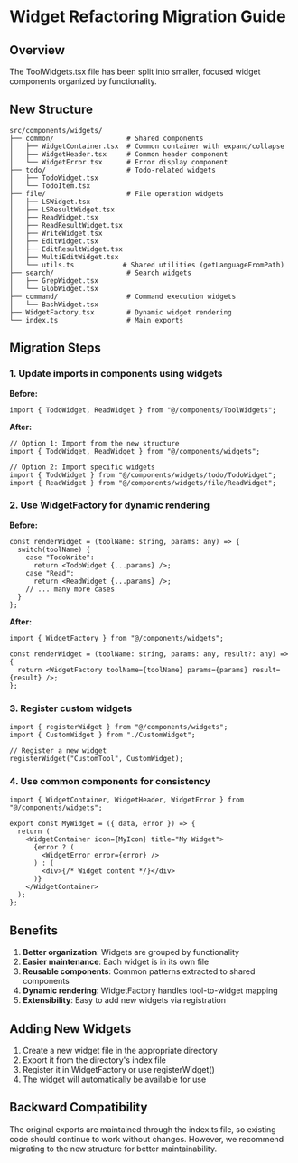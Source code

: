 # Widget Refactoring Migration Guide

## Overview

The ToolWidgets.tsx file has been split into smaller, focused widget components organized by functionality.

## New Structure

```
src/components/widgets/
├── common/                  # Shared components
│   ├── WidgetContainer.tsx  # Common container with expand/collapse
│   ├── WidgetHeader.tsx     # Common header component
│   └── WidgetError.tsx      # Error display component
├── todo/                    # Todo-related widgets
│   ├── TodoWidget.tsx
│   └── TodoItem.tsx
├── file/                    # File operation widgets
│   ├── LSWidget.tsx
│   ├── LSResultWidget.tsx
│   ├── ReadWidget.tsx
│   ├── ReadResultWidget.tsx
│   ├── WriteWidget.tsx
│   ├── EditWidget.tsx
│   ├── EditResultWidget.tsx
│   ├── MultiEditWidget.tsx
│   └── utils.ts            # Shared utilities (getLanguageFromPath)
├── search/                  # Search widgets
│   ├── GrepWidget.tsx
│   └── GlobWidget.tsx
├── command/                 # Command execution widgets
│   └── BashWidget.tsx
├── WidgetFactory.tsx        # Dynamic widget rendering
└── index.ts                 # Main exports
```

## Migration Steps

### 1. Update imports in components using widgets

**Before:**
```tsx
import { TodoWidget, ReadWidget } from "@/components/ToolWidgets";
```

**After:**
```tsx
// Option 1: Import from the new structure
import { TodoWidget, ReadWidget } from "@/components/widgets";

// Option 2: Import specific widgets
import { TodoWidget } from "@/components/widgets/todo/TodoWidget";
import { ReadWidget } from "@/components/widgets/file/ReadWidget";
```

### 2. Use WidgetFactory for dynamic rendering

**Before:**
```tsx
const renderWidget = (toolName: string, params: any) => {
  switch(toolName) {
    case "TodoWrite":
      return <TodoWidget {...params} />;
    case "Read":
      return <ReadWidget {...params} />;
    // ... many more cases
  }
};
```

**After:**
```tsx
import { WidgetFactory } from "@/components/widgets";

const renderWidget = (toolName: string, params: any, result?: any) => {
  return <WidgetFactory toolName={toolName} params={params} result={result} />;
};
```

### 3. Register custom widgets

```tsx
import { registerWidget } from "@/components/widgets";
import { CustomWidget } from "./CustomWidget";

// Register a new widget
registerWidget("CustomTool", CustomWidget);
```

### 4. Use common components for consistency

```tsx
import { WidgetContainer, WidgetHeader, WidgetError } from "@/components/widgets";

export const MyWidget = ({ data, error }) => {
  return (
    <WidgetContainer icon={MyIcon} title="My Widget">
      {error ? (
        <WidgetError error={error} />
      ) : (
        <div>{/* Widget content */}</div>
      )}
    </WidgetContainer>
  );
};
```

## Benefits

1. **Better organization**: Widgets are grouped by functionality
2. **Easier maintenance**: Each widget is in its own file
3. **Reusable components**: Common patterns extracted to shared components
4. **Dynamic rendering**: WidgetFactory handles tool-to-widget mapping
5. **Extensibility**: Easy to add new widgets via registration

## Adding New Widgets

1. Create a new widget file in the appropriate directory
2. Export it from the directory's index file
3. Register it in WidgetFactory or use registerWidget()
4. The widget will automatically be available for use

## Backward Compatibility

The original exports are maintained through the index.ts file, so existing code should continue to work without changes. However, we recommend migrating to the new structure for better maintainability.
